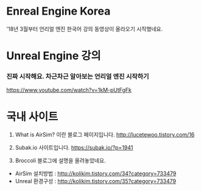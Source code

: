 

# Enreal Engine Korea
'18년 3월부터 언리얼 엔진 한국어 강의 동영상이 올라오기 시작했네요.   

# Unreal Engine 강의
### 진짜 시작해요. 차근차근 알아보는 언리얼 엔진 시작하기
https://www.youtube.com/watch?v=1kM-pUtFgFk

# 국내 사이트
1. What is AirSim? 이란 블로그 페이지입니다.
http://lucetewoo.tistory.com/16

2. Subak.io 사이트입니다.
https://subak.io/?p=1941

3. Broccoli 블로그에 설명을 올려놓았네요.
- AirSim 설치방법 : http://kolikim.tistory.com/34?category=733479      
- Unreal 환경구성 : http://kolikim.tistory.com/35?category=733479   
